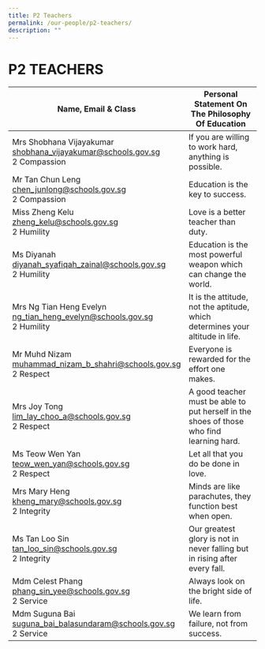 ```yaml
---
title: P2 Teachers
permalink: /our-people/p2-teachers/
description: ""
---
```

# **P2 TEACHERS**

| Name, Email &amp; Class 	| Personal Statement On The Philosophy Of Education 	|
|---	|---	|
| Mrs Shobhana Vijayakumar <br>[shobhana_vijayakumar@schools.gov.sg](mailto:shobhana_vijayakumar@schools.gov.sg) <br> 2 Compassion	| If you are willing to work hard, anything is possible. 	|
| Mr Tan Chun Leng<br>[chen_junlong@schools.gov.sg](mailto:chen_junlong@schools.gov.sg) <br> 2 Compassion	| Education is the key to success. 	|
| Miss Zheng Kelu<br>[zheng_kelu@schools.gov.sg](mailto:zheng_kelu@schools.gov.sg) <br> 2 Humility 	| Love is a better teacher than duty. 	|
| Ms Diyanah<br>[diyanah_syafiqah_zainal@schools.gov.sg](mailto:diyanah_syafiqah_zainal@schools.gov.sg) <br> 2 Humility	| Education is the most powerful weapon which can change the world.	|
| Mrs Ng Tian Heng Evelyn<br>[ng_tian_heng_evelyn@schools.gov.sg](mailto:ng_tian_heng_evelyn@schools.gov.sg) <br> 2 Humility	|  It is the attitude, not the aptitude, which determines your altitude in life. 	|
| Mr Muhd Nizam <br>[muhammad_nizam_b_shahri@schools.gov.sg](mailto:muhammad_nizam_b_shahri@schools.gov.sg) <br> 2 Respect	| Everyone is rewarded for the effort one makes. 	|
| Mrs Joy Tong <br>[lim_lay_choo_a@schools.gov.sg](mailto:lim_lay_choo_a@schools.gov.sg) <br> 2 Respect	| A good teacher must be able to put herself in the shoes of those who find learning hard. 	|
| Ms Teow Wen Yan <br>[teow_wen_yan@schools.gov.sg](mailto:teow_wen_yan@schools.gov.sg) <br> 2 Respect	| Let all that you do be done in love. 	|
| Mrs Mary Heng <br>[kheng_mary@schools.gov.sg](mailto:kheng_mary@schools.gov.sg) <br> 2 Integrity| Minds are like parachutes, they function best when open. |
|Ms Tan Loo Sin<br>[tan_loo_sin@schools.gov.sg](mailto:tan_loo_sin@schools.gov.sg) <br> 2 Integrity| Our greatest glory is not in never falling but in rising after every fall.|
|Mdm Celest Phang<br>[phang_sin_yee@schools.gov.sg](mailto:phang_sin_yee@schools.gov.sg) <br> 2 Service| Always look on the bright side of life.|
|Mdm Suguna Bai<br>[suguna_bai_balasundaram@schools.gov.sg](mailto:suguna_bai_balasundaram@schools.gov.sg)<br> 2 Service|We learn from failure, not from success.|